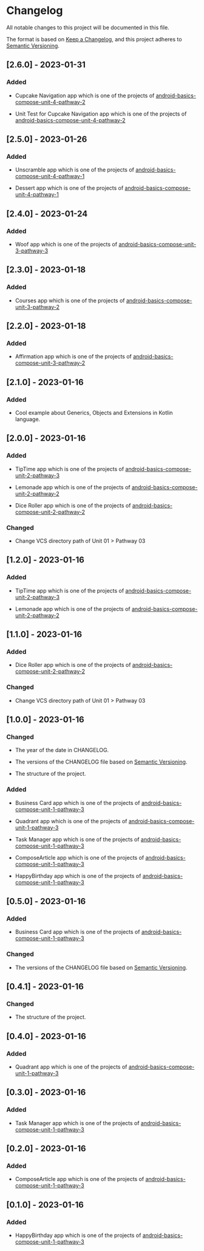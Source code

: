 # Changelog

All notable changes to this project will be documented in this file.

The format is based on [Keep a Changelog](https://keepachangelog.com/en/1.0.0/),
and this project adheres to [Semantic Versioning](https://semver.org/spec/v2.0.0.html).

## [2.6.0] - 2023-01-31

### Added

- Cupcake Navigation app which is one of the projects of [android-basics-compose-unit-4-pathway-2](https://developer.android.com/courses/pathways/android-basics-compose-unit-4-pathway-2)

- Unit Test for Cupcake Navigation app which is one of the projects of [android-basics-compose-unit-4-pathway-2](https://developer.android.com/courses/pathways/android-basics-compose-unit-4-pathway-2)

## [2.5.0] - 2023-01-26

### Added

- Unscramble app which is one of the projects of [android-basics-compose-unit-4-pathway-1](https://developer.android.com/courses/pathways/android-basics-compose-unit-4-pathway-1)

- Dessert app which is one of the projects of [android-basics-compose-unit-4-pathway-1](https://developer.android.com/courses/pathways/android-basics-compose-unit-4-pathway-1)

## [2.4.0] - 2023-01-24

### Added

- Woof app which is one of the projects of [android-basics-compose-unit-3-pathway-3](https://developer.android.com/courses/pathways/android-basics-compose-unit-3-pathway-3)

## [2.3.0] - 2023-01-18

### Added

- Courses app which is one of the projects of [android-basics-compose-unit-3-pathway-2](https://developer.android.com/courses/pathways/android-basics-compose-unit-3-pathway-2)

## [2.2.0] - 2023-01-18

### Added

- Affirmation app which is one of the projects of [android-basics-compose-unit-3-pathway-2](https://developer.android.com/courses/pathways/android-basics-compose-unit-3-pathway-2)

## [2.1.0] - 2023-01-16

### Added

- Cool example about Generics, Objects and Extensions in Kotlin language.

## [2.0.0] - 2023-01-16

### Added

- TipTime app which is one of the projects of [android-basics-compose-unit-2-pathway-3](https://developer.android.com/courses/pathways/android-basics-compose-unit-2-pathway-3)

- Lemonade app which is one of the projects of [android-basics-compose-unit-2-pathway-2](https://developer.android.com/courses/pathways/android-basics-compose-unit-2-pathway-2)

- Dice Roller app which is one of the projects of [android-basics-compose-unit-2-pathway-2](https://developer.android.com/courses/pathways/android-basics-compose-unit-2-pathway-2)

### Changed

- Change VCS directory path of Unit 01 > Pathway 03

## [1.2.0] - 2023-01-16

### Added

- TipTime app which is one of the projects of [android-basics-compose-unit-2-pathway-3](https://developer.android.com/courses/pathways/android-basics-compose-unit-2-pathway-3)

- Lemonade app which is one of the projects of [android-basics-compose-unit-2-pathway-2](https://developer.android.com/courses/pathways/android-basics-compose-unit-2-pathway-2)

## [1.1.0] - 2023-01-16

### Added

- Dice Roller app which is one of the projects of [android-basics-compose-unit-2-pathway-2](https://developer.android.com/courses/pathways/android-basics-compose-unit-2-pathway-2)

### Changed

- Change VCS directory path of Unit 01 > Pathway 03

## [1.0.0] - 2023-01-16

### Changed

- The year of the date in CHANGELOG.

- The versions of the CHANGELOG file based on [Semantic Versioning](https://semver.org/spec/v2.0.0.html).

- The structure of the project.

### Added

- Business Card app which is one of the projects of [android-basics-compose-unit-1-pathway-3](https://developer.android.com/courses/pathways/android-basics-compose-unit-1-pathway-3)

- Quadrant app which is one of the projects of [android-basics-compose-unit-1-pathway-3](https://developer.android.com/courses/pathways/android-basics-compose-unit-1-pathway-3)

- Task Manager app which is one of the projects of [android-basics-compose-unit-1-pathway-3](https://developer.android.com/courses/pathways/android-basics-compose-unit-1-pathway-3)

- ComposeArticle app which is one of the projects of [android-basics-compose-unit-1-pathway-3](https://developer.android.com/courses/pathways/android-basics-compose-unit-1-pathway-3)

- HappyBirthday app which is one of the projects of [android-basics-compose-unit-1-pathway-3](https://developer.android.com/courses/pathways/android-basics-compose-unit-1-pathway-3)

## [0.5.0] - 2023-01-16

### Added

- Business Card app which is one of the projects of [android-basics-compose-unit-1-pathway-3](https://developer.android.com/courses/pathways/android-basics-compose-unit-1-pathway-3)

### Changed

- The versions of the CHANGELOG file based on [Semantic Versioning](https://semver.org/spec/v2.0.0.html).

## [0.4.1] - 2023-01-16

### Changed

- The structure of the project.

## [0.4.0] - 2023-01-16

### Added

- Quadrant app which is one of the projects of [android-basics-compose-unit-1-pathway-3](https://developer.android.com/courses/pathways/android-basics-compose-unit-1-pathway-3)

## [0.3.0] - 2023-01-16

### Added

- Task Manager app which is one of the projects of [android-basics-compose-unit-1-pathway-3](https://developer.android.com/courses/pathways/android-basics-compose-unit-1-pathway-3)

## [0.2.0] - 2023-01-16

### Added

- ComposeArticle app which is one of the projects of [android-basics-compose-unit-1-pathway-3](https://developer.android.com/courses/pathways/android-basics-compose-unit-1-pathway-3)

## [0.1.0] - 2023-01-16

### Added

- HappyBirthday app which is one of the projects of [android-basics-compose-unit-1-pathway-3](https://developer.android.com/courses/pathways/android-basics-compose-unit-1-pathway-3)